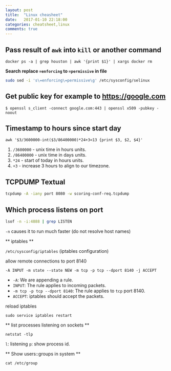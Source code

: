 ```yaml
---
layout: post
title:  "Linux cheasheet"
date:   2017-01-10 22:18:00
categories: cheatsheet,linux
comments: true
---
```

## Pass result of `awk` into `kill` or another command

`docker ps -a | grep houston | awk '{print $1}' | xargs docker rm`

**Search replace `=enforcing` to `=permissive` in file**
```bash
sudo sed -i 's\=enforcing\=permissive\g' /etc/sysconfig/selinux
```

## Get public key for example to https://google.com

`$ openssl s_client -connect google.com:443 | openssl x509 -pubkey -noout`

## Timestamp to hours since start day

`awk '$3/3600000-int($3/86400000)*24+3<13 {print $3, $2, $4}'`

1. `/3600000` - unix time in hours units.
2. `/86400000` - unix time in days units.
3. `*24` - start of today in hours units.
4. `+3` - increase 3 hours to align to our timezone.

## TCPDUMP Textual

```bash
tcpdump -A -iany port 8080 -w scoring-conf-req.tcpdump
```

## Which process listens on port

```bash
lsof -n -i:4888 | grep LISTEN
```

`-n` causes it to run much faster (do not resolve host names)

** iptables **

`/etc/sysconfig/iptables` (iptables configuration)

allow remote connections to port 8140

`-A INPUT -m state --state NEW -m tcp -p tcp --dport 8140 -j ACCEPT`

* `-A`: We are appending a rule.
* `INPUT`: The rule applies to incoming packets.
* `-m tcp -p tcp --dport 8140`: The rule applies to `tcp` port 8140.
* `ACCEPT`: iptables should accept the packets.

reload iptables

`sudo service iptables restart `

** list processes listening on sockets **

`netstat -tlp`

`l`: listening
`p`: show process id.

** Show users::groups in system **

`cat /etc/group`